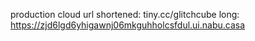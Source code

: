 production cloud url shortened: tiny.cc/glitchcube
long: https://zjd6lgd6yhigawnj06mkguhholcsfdul.ui.nabu.casa